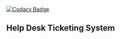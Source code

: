 [![Codacy Badge](https://api.codacy.com/project/badge/Grade/47f45c98c47e4aa88e7c025ec843455b)](https://www.codacy.com/app/Owen-oj/helpdesk?utm_source=github.com&amp;utm_medium=referral&amp;utm_content=Owen-oj/helpdesk&amp;utm_campaign=Badge_Grade)

## Help Desk Ticketing System


